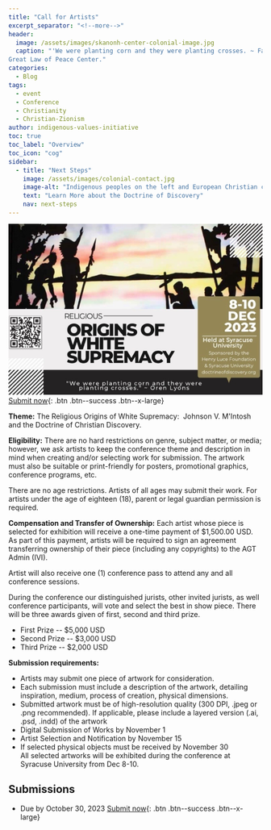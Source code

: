 ```yaml
---
title: "Call for Artists"
excerpt_separator: "<!--more-->"
header:
  image: /assets/images/skanonh-center-colonial-image.jpg
  caption: "'We were planting corn and they were planting crosses. ~ Faithkeeper Oren Lyons.' Image from the Skä•noñh
Great Law of Peace Center."
categories:
  - Blog
tags:
  - event
  - Conference
  - Christianity
  - Christian-Zionism
author: indigenous-values-initiative
toc: true
toc_label: "Overview"
toc_icon: "cog"
sidebar:
  - title: "Next Steps"
    image: /assets/images/colonial-contact.jpg
    image-alt: "Indigenous peoples on the left and European Christian colonizers on the right planting a cross. In the middle is Mother Earth."
    text: "Learn More about the Doctrine of Discovery"
    nav: next-steps  
---
```

![Conference Flyer](/assets/images/2023-conference-banner.jpg)
[Submit now](https://syracuseuniversity.qualtrics.com/jfe/form/SV_5u4auzuwe7xvRjw){: .btn .btn--success .btn--x-large}

**Theme:**
The Religious Origins of White Supremacy:  Johnson V. M'Intosh and the Doctrine of Christian Discovery.

**Eligibility:**
There are no hard restrictions on genre, subject matter, or media; however, we ask artists to keep the conference theme and description in mind when creating and/or selecting work for submission. The artwork must also be suitable or print-friendly for posters, promotional graphics, conference programs, etc.

There are no age restrictions. Artists of all ages may submit their work. For artists under the age of eighteen (18), parent or legal guardian permission is required.

**Compensation and Transfer of Ownership:**
Each artist whose piece is selected for exhibition will receive a one-time payment of $1,500.00 USD.  As part of this payment, artists will be required to sign an agreement transferring ownership of their piece (including any copyrights) to the AGT Admin (IVI).

Artist will also receive one (1) conference pass to attend any and all conference sessions.

During the conference our distinguished jurists, other invited jurists, as well conference participants, will vote and select the best in show piece. There will be three awards given of first, second and third prize.

-   First Prize -- $5,000 USD
-   Second Prize -- $3,000 USD
-   Third Prize -- $2,000 USD

**Submission requirements:**

-   Artists may submit one piece of artwork for consideration.
-   Each submission must include a description of the artwork, detailing inspiration, medium, process of creation, physical dimensions.
-   Submitted artwork must be of high-resolution quality (300 DPI, .jpeg or .png recommended). If applicable, please include a layered version (.ai, .psd, .indd) of the artwork
-   Digital Submission of Works by November 1
-   Artist Selection and Notification by November 15
-   If selected physical objects must be received by November 30\
All selected artworks will be exhibited during the conference at Syracuse University from Dec 8-10.

## Submissions
- Due by October 30, 2023
[Submit now](https://syracuseuniversity.qualtrics.com/jfe/form/SV_5u4auzuwe7xvRjw){: .btn .btn--success .btn--x-large}